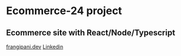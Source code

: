 # Ecommerce-24 project

## Ecommerce site with React/Node/Typescript

[frangipani.dev](https://frangipani.dev)
[Linkedin](https://www.linkedin.com/in/octaviofrangipani/)
